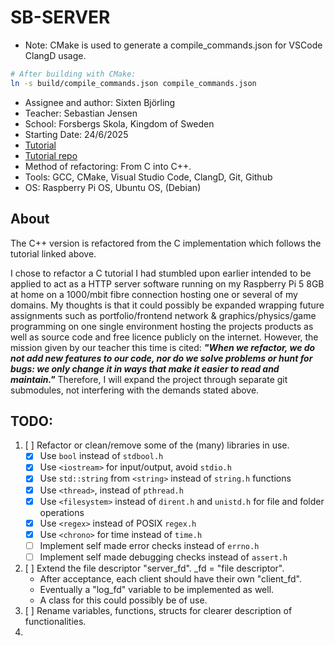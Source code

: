 # SB-SERVER

- Note: CMake is used to generate a compile_commands.json for VSCode ClangD usage. 

```bash
# After building with CMake:
ln -s build/compile_commands.json compile_commands.json
```

- Assignee and author: Sixten Björling
- Teacher: Sebastian Jensen
- School: Forsbergs Skola, Kingdom of Sweden
- Starting Date: 24/6/2025
- [Tutorial](https://dev.to/jeffreythecoder/how-i-built-a-simple-http-server-from-scratch-using-c-739)
- [Tutorial repo](https://github.com/JeffreytheCoder/Simple-HTTP-Server)
- Method of refactoring: From C into C++.
- Tools: GCC, CMake, Visual Studio Code, ClangD, Git, Github
- OS: Raspberry Pi OS, Ubuntu OS, (Debian)

## About 

The C++ version is refactored from the C implementation which follows the tutorial linked above.

I chose to refactor a C tutorial I had stumbled upon earlier intended to be applied to act as a HTTP server software running on my Raspberry Pi 5 8GB at home on a 1000/mbit fibre connection hosting one or several of my domains. My thoughts is that it could possibly be expanded wrapping future assignments such as portfolio/frontend network & graphics/physics/game programming on one single environment hosting the projects products as well as source code and free licence publicly on the internet. However, the mission given by our teacher this time is cited: ___"When we refactor, we do not add new features to our code, nor do we solve problems or hunt for bugs: we only change it in ways that make it easier to read and maintain."___ Therefore, I will expand the project through separate git submodules, not interfering with the demands stated above.

## TODO:

1. [ ] Refactor or clean/remove some of the (many) libraries in use.
    - [x] Use `bool` instead of `stdbool.h`
    - [x] Use `<iostream>` for input/output, avoid `stdio.h`
    - [x] Use `std::string` from `<string>` instead of `string.h` functions
    - [x] Use `<thread>`, instead of `pthread.h`
    - [x] Use `<filesystem>` instead of `dirent.h` and `unistd.h` for file and folder operations
    - [x] Use `<regex>` instead of POSIX `regex.h`
    - [x] Use `<chrono>` for time instead of `time.h`
    - [ ] Implement self made error checks instead of `errno.h`
    - [ ] Implement self made debugging checks instead of `assert.h`
2. [ ] Extend the file descriptor "server_fd". _fd = "file descriptor".
    - After acceptance, each client should have their own "client_fd".
    - Eventually a "log_fd" variable to be implemented as well.
    - A class for this could possibly be of use.
3. [ ] Rename variables, functions, structs for clearer description of functionalities.
4. 